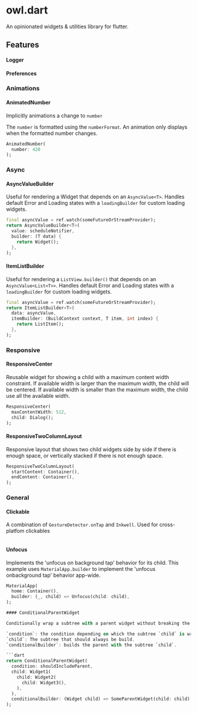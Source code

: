 # owl.dart

An opinionated widgets & utilities library for flutter.

## Features

#### Logger

#### Preferences

### Animations

#### AnimatedNumber

Implicitly animations a change to `number`

The `number` is formatted using the `numberFormat`. An animation only
displays when the formatted number changes.

```dart
AnimatedNumber(
  number: 420
);
```

### Async

#### AsyncValueBuilder

Useful for rendering a Widget that depends on an `AsyncValue<T>`.
Handles default Error and Loading states with a `loadingBuilder` for custom loading widgets.

```dart
final asyncValue = ref.watch(someFutureOrStreamProvider);
return AsyncValueBuilder<T>(
  value: scheduleNotifier,
  builder: (T data) {
    return Widget();
  },
);
```

#### ItemListBuilder

Useful for rendering a `ListView.builder()` that depends on an `AsyncValue<List<T>>`.
Handles default Error and Loading states with a `loadingBuilder` for custom loading widgets.

```dart
final asyncValue = ref.watch(someFutureOrStreamProvider);
return ItemListBuilder<T>(
  data: asyncValue,
  itemBuilder: (BuildContext context, T item, int index) {
    return ListItem();
  },
);
```

### Responsive

#### ResponsiveCenter

Reusable widget for showing a child with a maximum content width constraint.
If available width is larger than the maximum width, the child will be
centered.
If available width is smaller than the maximum width, the child use all the
available width.

```dart
ResponsiveCenter(
  maxContentWidth: 512,
  child: Dialog();
);
```

#### ResponsiveTwoColumnLayout

Responsive layout that shows two child widgets side by side if there is
enough space, or vertically stacked if there is not enough space.

```dart
ResponsiveTwoColumnLayout(
  startContent: Container(),
  endContent: Container(),
);
```

### General

#### Clickable

A combination of `GestureDetector.onTap` and `Inkwell`.
Used for cross-platfom clickables

```dart

```

#### Unfocus

Implements the 'unfocus on background tap' behavior for its child.
This example uses `MaterialApp.builder` to implement the 'unfocus onbackground tap' behavior app-wide.

````dart
MaterialApp(
  home: Container(),
  builder: (_, child) => Unfocus(child: child),
);

#### ConditionalParentWidget

Conditionally wrap a subtree with a parent widget without breaking the code tree.

`condition`: the condition depending on which the subtree `child` is wrapped with the parent.
`child`: The subtree that should always be build.
`conditionalBuilder`: builds the parent with the subtree `child`.

```dart
return ConditionalParentWidget(
  condition: shouldIncludeParent,
  child: Widget1(
    child: Widget2(
      child: Widget3(),
    ),
  ),
  conditionalBuilder: (Widget child) => SomeParentWidget(child: child),
);
````
